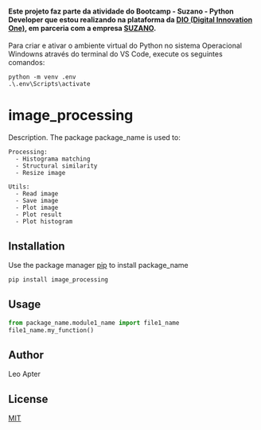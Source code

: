 #### Este projeto faz parte da atividade do **Bootcamp - Suzano - Python Developer** que estou realizando na plataforma da [DIO (Digital Innovation One)](https://www.dio.me/), em parceria com a empresa [SUZANO](https://www.suzano.com.br).
Para criar e ativar o ambiente virtual do Python no sistema Operacional Windowns através do terminal do VS Code, execute os seguintes comandos:
````  
python -m venv .env
.\.env\Scripts\activate
````

# image_processing

Description. The package package_name is used to:

    Processing: 
      - Histograma matching  
      - Structural similarity  
      - Resize image
      
    Utils:  
      - Read image  
      - Save image  
      - Plot image
      - Plot result  
      - Plot histogram

## Installation

Use the package manager [pip](https://pip.pypa.io/en/stable/) to install package_name

```bash
pip install image_processing
```

## Usage

```python
from package_name.module1_name import file1_name
file1_name.my_function()
```

## Author
Leo Apter

## License
[MIT](https://choosealicense.com/licenses/mit/)

